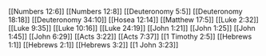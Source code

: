 [[Numbers 12:6]]
[[Numbers 12:8]]
[[Deuteronomy 5:5]]
[[Deuteronomy 18:18]]
[[Deuteronomy 34:10]]
[[Hosea 12:14]]
[[Matthew 17:5]]
[[Luke 2:32]]
[[Luke 9:35]]
[[Luke 10:16]]
[[Luke 24:19]]
[[John 1:21]]
[[John 1:25]]
[[John 1:45]]
[[John 6:29]]
[[Acts 3:22]]
[[Acts 7:37]]
[[1 Timothy 2:5]]
[[Hebrews 1:1]]
[[Hebrews 2:1]]
[[Hebrews 3:2]]
[[1 John 3:23]]
